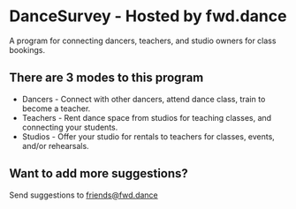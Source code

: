 # DanceSurvey - Hosted by fwd.dance

A program for connecting dancers, teachers, and studio owners for class bookings.

## There are 3 modes to this program

* Dancers - Connect with other dancers, attend dance class, train to become a teacher.
* Teachers - Rent dance space from studios for teaching classes, and connecting your students.
* Studios - Offer your studio for rentals to teachers for classes, events, and/or rehearsals.

## Want to add more suggestions?

Send suggestions to [friends@fwd.dance](mailto:friends@fwd.dance?subject=DanceSurvey%20Suggestion%20Request)
